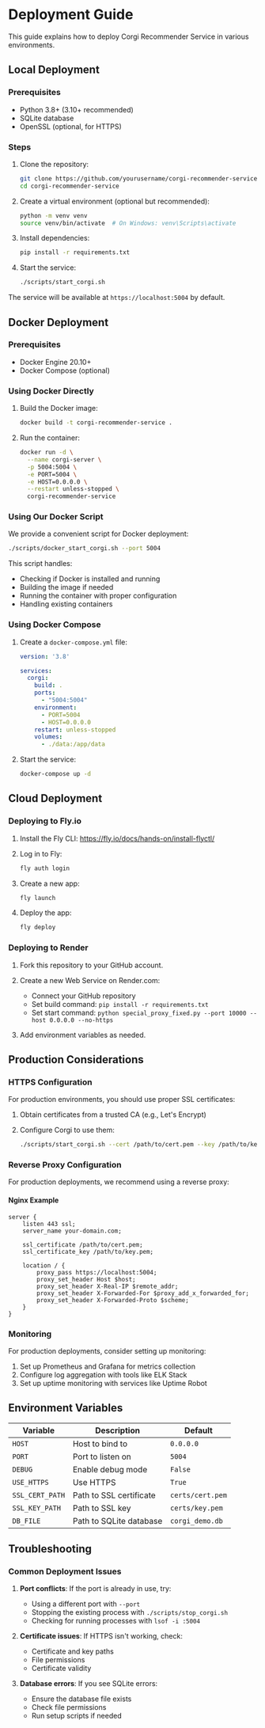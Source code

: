 # Deployment Guide

This guide explains how to deploy Corgi Recommender Service in various environments.

## Local Deployment

### Prerequisites

- Python 3.8+ (3.10+ recommended)
- SQLite database
- OpenSSL (optional, for HTTPS)

### Steps

1. Clone the repository:
   ```bash
   git clone https://github.com/yourusername/corgi-recommender-service.git
   cd corgi-recommender-service
   ```

2. Create a virtual environment (optional but recommended):
   ```bash
   python -m venv venv
   source venv/bin/activate  # On Windows: venv\Scripts\activate
   ```

3. Install dependencies:
   ```bash
   pip install -r requirements.txt
   ```

4. Start the service:
   ```bash
   ./scripts/start_corgi.sh
   ```

The service will be available at `https://localhost:5004` by default.

## Docker Deployment

### Prerequisites

- Docker Engine 20.10+
- Docker Compose (optional)

### Using Docker Directly

1. Build the Docker image:
   ```bash
   docker build -t corgi-recommender-service .
   ```

2. Run the container:
   ```bash
   docker run -d \
     --name corgi-server \
     -p 5004:5004 \
     -e PORT=5004 \
     -e HOST=0.0.0.0 \
     --restart unless-stopped \
     corgi-recommender-service
   ```

### Using Our Docker Script

We provide a convenient script for Docker deployment:

```bash
./scripts/docker_start_corgi.sh --port 5004
```

This script handles:
- Checking if Docker is installed and running
- Building the image if needed
- Running the container with proper configuration
- Handling existing containers

### Using Docker Compose

1. Create a `docker-compose.yml` file:
   ```yaml
   version: '3.8'
   
   services:
     corgi:
       build: .
       ports:
         - "5004:5004"
       environment:
         - PORT=5004
         - HOST=0.0.0.0
       restart: unless-stopped
       volumes:
         - ./data:/app/data
   ```

2. Start the service:
   ```bash
   docker-compose up -d
   ```

## Cloud Deployment

### Deploying to Fly.io

1. Install the Fly CLI: https://fly.io/docs/hands-on/install-flyctl/

2. Log in to Fly:
   ```bash
   fly auth login
   ```

3. Create a new app:
   ```bash
   fly launch
   ```

4. Deploy the app:
   ```bash
   fly deploy
   ```

### Deploying to Render

1. Fork this repository to your GitHub account.

2. Create a new Web Service on Render.com:
   - Connect your GitHub repository
   - Set build command: `pip install -r requirements.txt`
   - Set start command: `python special_proxy_fixed.py --port 10000 --host 0.0.0.0 --no-https`

3. Add environment variables as needed.

## Production Considerations

### HTTPS Configuration

For production environments, you should use proper SSL certificates:

1. Obtain certificates from a trusted CA (e.g., Let's Encrypt)

2. Configure Corgi to use them:
   ```bash
   ./scripts/start_corgi.sh --cert /path/to/cert.pem --key /path/to/key.pem
   ```

### Reverse Proxy Configuration

For production deployments, we recommend using a reverse proxy:

#### Nginx Example

```nginx
server {
    listen 443 ssl;
    server_name your-domain.com;

    ssl_certificate /path/to/cert.pem;
    ssl_certificate_key /path/to/key.pem;

    location / {
        proxy_pass https://localhost:5004;
        proxy_set_header Host $host;
        proxy_set_header X-Real-IP $remote_addr;
        proxy_set_header X-Forwarded-For $proxy_add_x_forwarded_for;
        proxy_set_header X-Forwarded-Proto $scheme;
    }
}
```

### Monitoring

For production deployments, consider setting up monitoring:

1. Set up Prometheus and Grafana for metrics collection
2. Configure log aggregation with tools like ELK Stack
3. Set up uptime monitoring with services like Uptime Robot

## Environment Variables

| Variable | Description | Default |
|----------|-------------|---------|
| `HOST` | Host to bind to | `0.0.0.0` |
| `PORT` | Port to listen on | `5004` |
| `DEBUG` | Enable debug mode | `False` |
| `USE_HTTPS` | Use HTTPS | `True` |
| `SSL_CERT_PATH` | Path to SSL certificate | `certs/cert.pem` |
| `SSL_KEY_PATH` | Path to SSL key | `certs/key.pem` |
| `DB_FILE` | Path to SQLite database | `corgi_demo.db` |

## Troubleshooting

### Common Deployment Issues

1. **Port conflicts**: If the port is already in use, try:
   - Using a different port with `--port`
   - Stopping the existing process with `./scripts/stop_corgi.sh`
   - Checking for running processes with `lsof -i :5004`

2. **Certificate issues**: If HTTPS isn't working, check:
   - Certificate and key paths
   - File permissions
   - Certificate validity

3. **Database errors**: If you see SQLite errors:
   - Ensure the database file exists
   - Check file permissions
   - Run setup scripts if needed